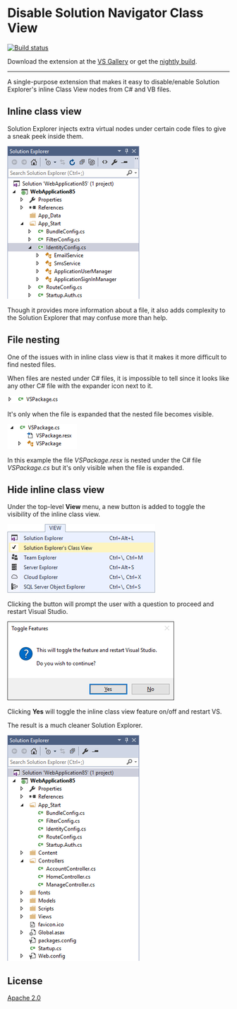 # Disable Solution Navigator Class View

[![Build status](https://ci.appveyor.com/api/projects/status/pcst2rgduofvuru1?svg=true)](https://ci.appveyor.com/project/madskristensen/togglefeatures)

Download the extension at the
[VS Gallery](https://visualstudiogallery.msdn.microsoft.com/4cd5e0e0-2c38-426b-9f43-1d3688cc8be1)
or get the
[nightly build](http://vsixgallery.com/extension/4ce74140-3f68-4438-92a4-a54afea98179/).

---------------------------------------------------

A single-purpose extension that makes it easy to
disable/enable Solution Explorer's inline Class View
nodes from C# and VB files. 

## Inline class view
Solution Explorer injects extra virtual nodes under certain
code files to give a sneak peek inside them. 

![Solution Explorer](art/solution-explorer.png)  

Though it provides more information about a file, it also
adds complexity to the Solution Explorer that may confuse
more than help.

## File nesting
One of the issues with in inline class view is that it
makes it more difficult to find nested files.

When files are nested under C# files, it is impossible
to tell since it looks like any other C# file with the
expander icon next to it.

![File nesting closed](art/file-nesting-closed.png) 

It's only when the file is expanded that the nested file
becomes visible.

![File nesting](art/file-nesting.png)  

In this example the file _VSPackage.resx_ is nested under
the C# file _VSPackage.cs_ but it's only visible when
the file is expanded.

## Hide inline class view
Under the top-level **View** menu, a new button is added
to toggle the visibility of the inline class view.

![View menu](art/view-menu.png)  

Clicking the button will prompt the user with a question
to proceed and restart Visual Studio.

![Prompt](art/prompt.png)

Clicking **Yes** will toggle the inline class view feature
on/off and restart VS. 

The result is a much cleaner Solution Explorer.

![Solution Explorer after](art/solution-explorer-after.png)  

## License

[Apache 2.0](LICENSE)